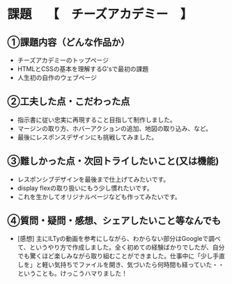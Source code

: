 # 課題　 【　チーズアカデミー　】

## ①課題内容（どんな作品か）
- チーズアカデミーのトップページ
- HTMLとCSSの基本を理解するG'sで最初の課題
- 人生初の自作のウェブページ

## ②工夫した点・こだわった点
- 指示書に従い忠実に再現すること目指して制作しました。
- マージンの取り方、ホバーアクションの追加、地図の取り込み、など。
- 最後にレスポンスデザインにも挑戦してみました。

## ③難しかった点・次回トライしたいこと(又は機能)
- レスポンシブデザインを最後まで仕上げてみたいです。
- display flexの取り扱いにもう少し慣れたいです。
- これを生かしてオリジナルページなども作ってみたいです。

## ④質問・疑問・感想、シェアしたいこと等なんでも
- [感想]  主にILTyの動画を参考にしながら、わからない部分はGoogleで調べて、というやり方で作成しました。全く初めての経験ばかりでしたが、自分でも驚くほど楽しみながら取り組むことができました。仕事中に「少し手直しを」と軽い気持ちでファイルを開き、気づいたら何時間も経っていた・・ということも。けっこうハマりました！
